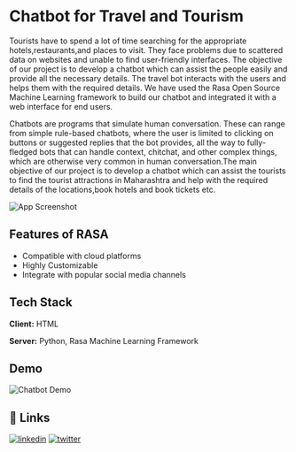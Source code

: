 
# Chatbot for Travel and Tourism

Tourists have to spend a lot of time searching for the appropriate hotels,restaurants,and
places to visit. They face problems due to scattered data on websites and unable to find
user-friendly interfaces. The objective of our project is to develop a chatbot which can assist
the people easily and provide all the necessary details. The travel bot interacts with the
users and helps them with the required details. We have used the Rasa Open Source
Machine Learning framework to build our chatbot and integrated it with a web interface for
end users.

Chatbots are programs that simulate human conversation. These can range from
simple rule-based chatbots, where the user is limited to clicking on buttons or suggested
replies that the bot provides, all the way to fully-fledged bots that can handle context,
chitchat, and other complex things, which are otherwise very common in human
conversation.The main objective of our project is to develop a chatbot which can assist
the tourists to find the tourist attractions in Maharashtra and help with the required
details of the locations,book hotels and book tickets etc.

![App Screenshot](https://encrypted-tbn0.gstatic.com/images?q=tbn:ANd9GcQDFW5frQF-UY08q3JOH0nBnDHJKoTPNVQunL392iehVg&s)

## Features of RASA
- Compatible with cloud platforms
- Highly Customizable
- Integrate with popular social media channels

## Tech Stack

**Client:** HTML

**Server:** Python, Rasa Machine Learning Framework


## Demo

![Chatbot Demo](https://user-images.githubusercontent.com/72243918/193420360-12219975-b59a-45cc-9c48-eae16ccf5cba.gif)


## 🔗 Links
[![linkedin](https://img.shields.io/badge/linkedin-0A66C2?style=for-the-badge&logo=linkedin&logoColor=white)](https://www.linkedin.com/in/ashutosh-kadam-qwerty/)
[![twitter](https://img.shields.io/badge/twitter-1DA1F2?style=for-the-badge&logo=twitter&logoColor=white)](https://twitter.com/ashutosh_a5)


